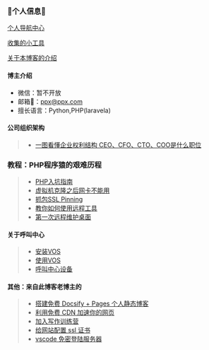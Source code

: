 ### 👋个人信息👋

[个人导航中心](markdown_note/index/index.md)

[收集的小工具](markdown_note/index/tools.md)

[关于本博客的介绍](markdown_note/index/jie-shao.md)


#### 博主介绍
- 微信：暂不开放
- 邮箱📮：ppx@ppx.com
- 擅长语言：Python,PHP(laravela)



#### 公司组织架构
> * [一图看懂企业权利结构 CEO、CFO、CTO、COO是什么职位](markdown_note/tx_company/compay_jiagou.md)

### 教程：PHP程序猿的艰难历程

> * [PHP入坑指南](markdown_note/md_php/index.md)
> * [虚拟机克隆之后网卡不能用](markdown_note/md_jishu/note1.md)
> * [抓包SSL Pinning](markdown_note/md_zhuabao/ssl_Pinning.md)
> * [教你如何使用远程工具](markdown_note/md_teach/yuan-cheng.md)
> * [第一次远程维护桌面](markdown_note/md_weihu/user1.md)

#### 关于呼叫中心

> * [安装VOS](markdown_note/md_voip/vos_install.md)
> * [使用VOS](markdown_note/md_voip/vos_use.md)
> * [呼叫中心设备](markdown_note/callcenter/ipgateway.md)





#### 其他：来自此博客老博主的

> * [搭建免费 Docsify + Pages 个人静态博客](new-blog/README.md)
> * [利用免费 CDN 加速你的网页](speedup-web/speedup-web.md)
> * [加入写作训练营](write-camp/README.md)
> * [给网站配置 ssl 证书](ssl-ngnix/README.md)
> * [vscode 免密登陆服务器](vscode-ssh/vscode-ssh.md)
